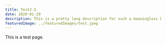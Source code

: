 ```yaml
---
title: Test2.5
date: 2020-01-29
description: This is a pretty long description for such a meaningless blogpost, without any content.
featuredImage: ../featuredImages/test.jpeg
---
```


This is a test page.
